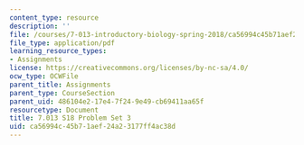 ```yaml
---
content_type: resource
description: ''
file: /courses/7-013-introductory-biology-spring-2018/ca56994c45b71aef24a23177ff4ac38d_MIT7_013s18Pset3Q.pdf
file_type: application/pdf
learning_resource_types:
- Assignments
license: https://creativecommons.org/licenses/by-nc-sa/4.0/
ocw_type: OCWFile
parent_title: Assignments
parent_type: CourseSection
parent_uid: 486104e2-17e4-7f24-9e49-cb69411aa65f
resourcetype: Document
title: 7.013 S18 Problem Set 3
uid: ca56994c-45b7-1aef-24a2-3177ff4ac38d
---
```

